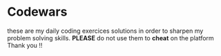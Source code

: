 # Codewars

these are my daily coding exercices solutions in order to sharpen my problem solving skills.
**PLEASE** do not use them to **cheat** on the  platform 
Thank you !!
